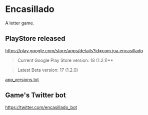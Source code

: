 # Encasillado

A letter game.

## PlayStore released

https://play.google.com/store/apps/details?id=com.joa.encasillado

 > Current Google Play Store version: 18 (1.2.1)**
 
 > Latest Beta version: 17 (1.2.0)

[app_versions.txt](app_versions.txt) 

## Game's Twitter bot

https://twitter.com/encasillado_bot
